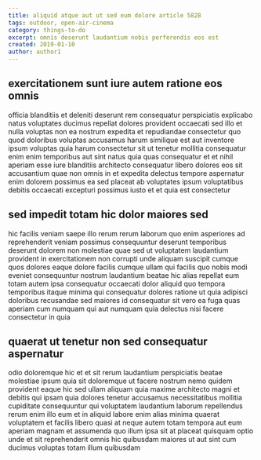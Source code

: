 ```yaml
---
title: aliquid atque aut ut sed eum dolore article 5828
tags: outdoor, open-air-cinema
category: things-to-do
excerpt: omnis deserunt laudantium nobis perferendis eos est
created: 2019-01-10
author: author1
---
```


## exercitationem sunt iure autem ratione eos omnis

officia blanditiis et deleniti deserunt rem consequatur perspiciatis explicabo natus voluptates ducimus repellat dolores provident occaecati sed illo et nulla voluptas non ea nostrum expedita et repudiandae consectetur quo quod doloribus voluptas accusamus harum similique est aut inventore ipsum voluptas quia harum consectetur sit ut tenetur mollitia consequatur enim enim temporibus aut sint natus quia quas consequatur et et nihil aperiam esse iure blanditiis architecto consequatur libero dolores eos sit accusantium quae non omnis in et expedita delectus tempore aspernatur enim dolorem possimus ea sed placeat ab voluptates ipsum voluptatibus debitis occaecati excepturi possimus iusto et et quia est consectetur

## sed impedit totam hic dolor maiores sed

hic facilis veniam saepe illo rerum rerum laborum quo enim asperiores ad reprehenderit veniam possimus consequuntur deserunt temporibus deserunt dolorem non molestiae quae sed ut voluptatem laudantium provident in exercitationem non corrupti unde aliquam suscipit cumque quos dolores eaque dolore facilis cumque ullam qui facilis quo nobis modi eveniet consequuntur nostrum laudantium beatae hic alias repellat eum totam autem ipsa consequatur occaecati dolor aliquid quo tempora temporibus itaque minima qui consequatur dolores ratione ut quia adipisci doloribus recusandae sed maiores id consequatur sit vero ea fuga quas aperiam cum numquam qui aut numquam quia delectus nisi facere consectetur in quia

## quaerat ut tenetur non sed consequatur aspernatur

odio doloremque hic et et sit rerum laudantium perspiciatis beatae molestiae ipsum quia sit doloremque ut facere nostrum nemo quidem provident eaque hic sed ullam aliquam quia maxime architecto magni et debitis qui ipsam quia dolores tenetur accusamus necessitatibus mollitia cupiditate consequuntur qui voluptatem laudantium laborum repellendus rerum enim illo eum et in aliquid labore enim alias minima quaerat voluptatem et facilis libero quasi at neque autem totam tempora aut eum aperiam magnam et assumenda quo illum ipsa sit at placeat quisquam optio unde et sit reprehenderit omnis hic quibusdam maiores ut aut sint cum ducimus voluptas totam illum quibusdam
